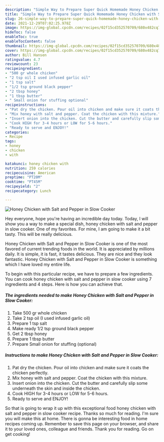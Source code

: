```yaml
---
description: "Simple Way to Prepare Super Quick Homemade Honey Chicken with Salt and Pepper in Slow Cooker"
title: "Simple Way to Prepare Super Quick Homemade Honey Chicken with Salt and Pepper in Slow Cooker"
slug: 26-simple-way-to-prepare-super-quick-homemade-honey-chicken-with-salt-and-pepper-in-slow-cooker
date: 2021-12-29T07:02:25.978Z
image: https://img-global.cpcdn.com/recipes/02f15cd352570709/680x482cq70/honey-chicken-with-salt-and-pepper-in-slow-cooker-recipe-main-photo.jpg
hideToc: false
enableToc: true
enableTocContent: false
thumbnail: https://img-global.cpcdn.com/recipes/02f15cd352570709/680x482cq70/honey-chicken-with-salt-and-pepper-in-slow-cooker-recipe-main-photo.jpg
cover: https://img-global.cpcdn.com/recipes/02f15cd352570709/680x482cq70/honey-chicken-with-salt-and-pepper-in-slow-cooker-recipe-main-photo.jpg
author: Bill Hansen
ratingvalue: 4.7
reviewcount: 23
recipeingredient:
- "500 gr whole chicken"
- "2 tsp oil I used infused garlic oil"
- "1 tsp salt"
- "1/2 tsp ground black pepper"
- "2 tbsp honey"
- "1 tbsp butter"
- " Small onion for stuffing optional"
recipeinstructions:
- "Pat dry the chicken. Pour oil into chicken and make sure it coats the chicken perfectly."
- "Mix honey with salt and pepper. Coat the chicken with this mixture."
- "Insert onion into the chicken. Cut the butter and carefully slip some underneath the skin and inside the chicken."
- "Cook HIGH for 3-4 hours or LOW for 5-6 hours."
- "Ready to serve and ENJOY!"
categories:
- Recipe
tags:
- honey
- chicken
- with

katakunci: honey chicken with 
nutrition: 259 calories
recipecuisine: American
preptime: "PT20M"
cooktime: "PT45M"
recipeyield: "2"
recipecategory: Lunch

---
```



![Honey Chicken with Salt and Pepper in Slow Cooker](https://img-global.cpcdn.com/recipes/02f15cd352570709/680x482cq70/honey-chicken-with-salt-and-pepper-in-slow-cooker-recipe-main-photo.jpg)

Hey everyone, hope you're having an incredible day today. Today, I will show you a way to make a special dish, honey chicken with salt and pepper in slow cooker. One of my favorites. For mine, I am going to make it a bit tasty. This will be really delicious.

Honey Chicken with Salt and Pepper in Slow Cooker is one of the most favored of current trending foods in the world. It is appreciated by millions daily. It is simple, it is fast, it tastes delicious. They are nice and they look fantastic. Honey Chicken with Salt and Pepper in Slow Cooker is something which I have loved my entire life.




To begin with this particular recipe, we have to prepare a few ingredients. You can cook honey chicken with salt and pepper in slow cooker using 7 ingredients and 4 steps. Here is how you can achieve that.

<!--inarticleads1-->

##### The ingredients needed to make Honey Chicken with Salt and Pepper in Slow Cooker:

1. Take 500 gr whole chicken
1. Take 2 tsp oil (I used infused garlic oil)
1. Prepare 1 tsp salt
1. Make ready 1/2 tsp ground black pepper
1. Get 2 tbsp honey
1. Prepare 1 tbsp butter
1. Prepare  Small onion for stuffing (optional)




<!--inarticleads2-->

##### Instructions to make Honey Chicken with Salt and Pepper in Slow Cooker:

1. Pat dry the chicken. Pour oil into chicken and make sure it coats the chicken perfectly.
1. Mix honey with salt and pepper. Coat the chicken with this mixture.
1. Insert onion into the chicken. Cut the butter and carefully slip some underneath the skin and inside the chicken.
1. Cook HIGH for 3-4 hours or LOW for 5-6 hours.
1. Ready to serve and ENJOY!



So that is going to wrap it up with this exceptional food honey chicken with salt and pepper in slow cooker recipe. Thanks so much for reading. I'm sure you will make this at home. There is gonna be interesting food in home recipes coming up. Remember to save this page on your browser, and share it to your loved ones, colleague and friends. Thank you for reading. Go on get cooking!
